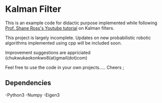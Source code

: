# Kalman Filter 

This is an example code for didactic purpose implemented while following [Prof. Shane Ross's Youtube tutorial](https://youtu.be/DbE4PMgqp3s?si=FHHlI85diNGjH8rQ) on Kalman filters.

This project is largely incomplete. Updates on new probabilistic robotic algorithms implemented using cpp will be included soon.


Improvement suggestions are appriciated (chukwukaokonkwo8(at)gmail(dot)com)

Feel free to use the code in your own projects..... Cheers ;


## Dependencies
-Python3
-Numpy
-Eigen3